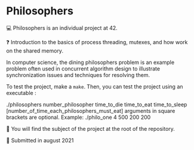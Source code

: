 # Philosophers

:computer: Philosophers is an individual project at 42.

:question: Introduction to the basics of process threading, mutexes, and how work on the shared memory.

In computer science, the dining philosophers problem is an example problem often used in concurrent algorithm design to illustrate synchronization issues and techniques for resolving them.

To test the project, make a ```make```. Then, you can test the project using an executable : 

./philosophers number_philosopher time_to_die time_to_eat time_to_sleep [number_of_time_each_philosophers_must_eat] arguments in square brackets are optional.
Example: ./philo_one 4 500 200 200

:page_with_curl: You will find the subject of the project at the root of the repository.

:calendar: Submitted in august 2021
